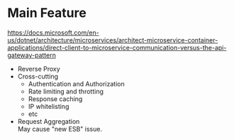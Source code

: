 # Main Feature
https://docs.microsoft.com/en-us/dotnet/architecture/microservices/architect-microservice-container-applications/direct-client-to-microservice-communication-versus-the-api-gateway-pattern  
- Reverse Proxy
- Cross-cutting  
  - Authentication and Authorization 
  - Rate limiting and throtting
  - Response caching
  - IP whitelisting
  - etc
- Request Aggregation  
  May cause "new ESB" issue.